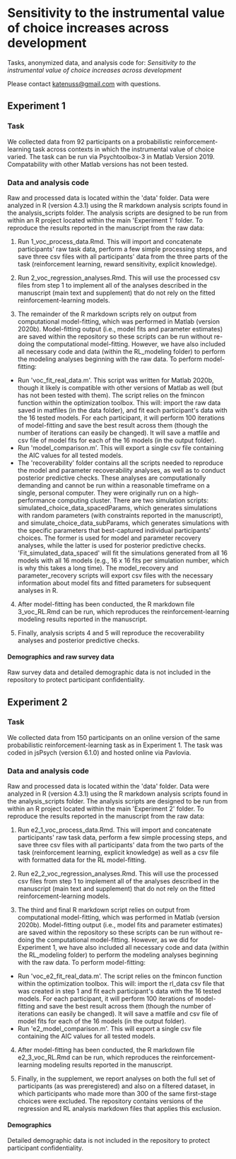# Sensitivity to the instrumental value of choice increases across development
Tasks, anonymized data, and analysis code for: *Sensitivity to the instrumental value of choice increases across development*

Please contact katenuss@gmail.com with questions.

## Experiment 1

### Task
We collected data from 92 participants on a probabilistic reinforcement-learning task across contexts in which the instrumental value of choice varied. The task can be run via Psychtoolbox-3 in Matlab Version 2019. Compatability with other Matlab versions has not been tested.

### Data and analysis code
Raw and processed data is located within the 'data' folder. Data were analyzed in R (version 4.3.1) using the R markdown analysis scripts found in the analysis_scripts folder. The analysis scripts are designed to be run from within an R project located within the main 'Experiment 1' folder. To reproduce the results reported in the manuscript from the raw data:

1. Run 1_voc_process_data.Rmd. This will import and concatenate participants' raw task data, perform a few simple processing steps, and save three csv files with all participants' data from the three parts of the task (reinforcement learning, reward sensitivity, explicit knowledge). 

2. Run 2_voc_regression_analyses.Rmd. This will use the processed csv files from step 1 to implement all of the analyses described in the manuscript (main text and supplement) that do not rely on the fitted reinforcement-learning models. 

3. The remainder of the R markdown scripts rely on output from computational model-fitting, which was performed in Matlab (version 2020b). Model-fitting output (i.e., model fits and parameter estimates) are saved within the repository so these scripts can be run without re-doing the computational model-fitting. However, we have also included all necessary code and data (within the RL_modeling folder) to perform the modeling analyses beginning with the raw data. To perform model-fitting:
+ Run 'voc_fit_real_data.m'. This script was written for Matlab 2020b, though it likely is compatible with other versions of Matlab as well (but has not been tested with them). The script relies on the fmincon function within the optimization toolbox. This will: import the raw data saved in matfiles (in the data folder), and fit each participant's data with the 16 tested models. For each participant, it will perform 100 iterations of model-fitting and save the best result across them (though the number of iterations can easily be changed). It will save a matfile and csv file of model fits for each of the 16 models (in the output folder).
+ Run 'model_comparison.m'. This will export a single csv file containing the AIC values for all tested models.
+ The 'recoverability' folder contains all the scripts needed to reproduce the model and parameter recoverability analyses, as well as to conduct posterior predictive checks. These analyses are computationally demanding and cannot be run within a reasonable timeframe on a single, personal computer. They were originally run on a high-performance computing cluster. There are two simulation scripts: simulated_choice_data_spacedParams, which generates simulations with random parameters (with constraints reported in the manuscript), and simulate_choice_data_subParams, which generates simulations with the specific parameters that best-captured individual participants' choices. The former is used for model and parameter recovery analyses, while the latter is used for posterior predictive checks. 'Fit_simulated_data_spaced' will fit the simulations generated from all 16 models with all 16 models (e.g., 16 x 16 fits per simulation number, which is why this takes a long time). The model_recovery and parameter_recovery scripts will export csv files with the necessary information about model fits and fitted parameters for subsequent analyses in R. 

4. After model-fitting has been conducted, the R markdown file 3_voc_RL.Rmd can be run, which reproduces the reinforcement-learning modeling results reported in the manuscript.

5. Finally, analysis scripts 4 and 5 will reproduce the recoverability analyses and posterior predictive checks.

#### Demographics and raw survey data
Raw survey data and detailed demographic data is not included in the repository to protect participant confidentiality. 

## Experiment 2

### Task
We collected data from 150 participants on an online version of the same probabilistic reinforcement-learning task as in Experiment 1. The task was coded in jsPsych (version 6.1.0) and hosted online via Pavlovia. 

### Data and analysis code
Raw and processed data is located within the 'data' folder. Data were analyzed in R (version 4.3.1) using the R markdown analysis scripts found in the analysis_scripts folder. The analysis scripts are designed to be run from within an R project located within the main 'Experiment 2' folder. To reproduce the results reported in the manuscript from the raw data:

1. Run e2_1_voc_process_data.Rmd. This will import and concatenate participants' raw task data, perform a few simple processing steps, and save three csv files with all participants' data from the two parts of the task (reinforcement learning, explicit knowledge) as well as a csv file with formatted data for the RL model-fitting. 

2. Run e2_2_voc_regression_analyses.Rmd. This will use the processed csv files from step 1 to implement all of the analyses described in the manuscript (main text and supplement) that do not rely on the fitted reinforcement-learning models. 

3. The third and final R markdown script relies on output from computational model-fitting, which was performed in Matlab (version 2020b). Model-fitting output (i.e., model fits and parameter estimates) are saved within the repository so these scripts can be run without re-doing the computational model-fitting. However, as we did for Experiment 1, we have also included all necessary code and data (within the RL_modeling folder) to perform the modeling analyses beginning with the raw data. To perform model-fitting:
+ Run 'voc_e2_fit_real_data.m'.  The script relies on the fmincon function within the optimization toolbox. This will: import the rl_data csv file that was created in step 1 and fit each participant's data with the 16 tested models. For each participant, it will perform 100 iterations of model-fitting and save the best result across them (though the number of iterations can easily be changed). It will save a matfile and csv file of model fits for each of the 16 models (in the output folder).
+ Run 'e2_model_comparison.m'. This will export a single csv file containing the AIC values for all tested models.

4. After model-fitting has been conducted, the R markdown file e2_3_voc_RL.Rmd can be run, which reproduces the reinforcement-learning modeling results reported in the manuscript.

5. Finally, in the supplement, we report analyses on both the full set of participants (as was preregistered) and also on a filtered dataset, in which participants who made more than 300 of the same first-stage choices were excluded. The repository contains versions of the regression and RL analysis markdown files that applies this exclusion.

#### Demographics 
Detailed demographic data is not included in the repository to protect participant confidentiality. 
